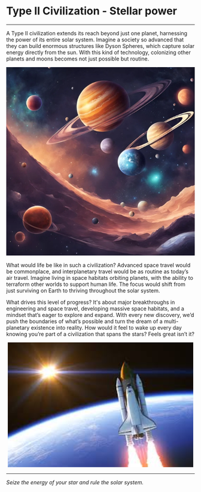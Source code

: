 # Type II Civilization - Stellar  power  
---
A Type II civilization extends its reach beyond just one planet, harnessing the power of its entire solar system. Imagine a society so advanced that they can build enormous structures like Dyson Spheres, which capture solar energy directly from the sun. With this kind of technology, colonizing other planets and moons becomes not just possible but routine. 

<div style="text-align: center; width-60">
  <img src="https://raw.githubusercontent.com/Team-Dhruva/Blogsphotos/refs/heads/main/Blog7/ch2/img1.png">
</div>

What would life be like in such a civilization? Advanced space travel would be commonplace, and interplanetary travel would be as routine as today’s air travel. Imagine living in space habitats orbiting planets, with the ability to terraform other worlds to support human life. The focus would shift from just surviving on Earth to thriving throughout the solar system.

What drives this level of progress? It's about major breakthroughs in engineering and space travel, developing massive space habitats, and a mindset that’s eager to explore and expand. With every new discovery, we’d push the boundaries of what’s possible and turn the dream of a multi-planetary existence into reality. How would it feel to wake up every day knowing you’re part of a civilization that spans the stars? Feels great isn’t it? 

<div style="text-align: center; width-60">
  <img src="https://raw.githubusercontent.com/Team-Dhruva/Blogsphotos/refs/heads/main/Blog7/ch2/img2.png">
</div>

---

*Seize the energy of your star and rule the solar system.* 